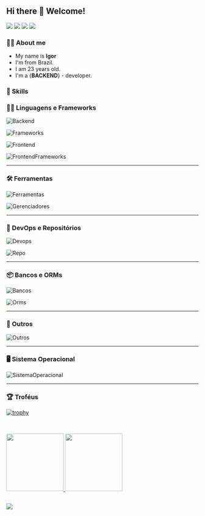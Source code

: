 <!-- <h1 align="center"><img src="https://media.giphy.com/media/hvRJCLFzcasrR4ia7z/giphy.gif" width="25px">Hi, i'm Igor</h1></img> -->
## Hi there 👋 Welcome!<div>
  <a href="https://www.youtube.com/channel/UCBYQVhkroBC_Jc5kog5bY7A/videos" target="_blank"><img src="https://img.shields.io/badge/YouTube-FF0000?style=for-the-badge&logo=youtube&logoColor=white" target="_blank"></a>
  <a href="https://mail.google.com/mail/u/?authuser=igor.bvn@gmail.com" target="_blank"><img src="https://img.shields.io/badge/Gmail-D14836?style=for-the-badge&logo=gmail&logoColor=white" target="_blank"></a>
  <a href="https://www.instagram.com/igor_bavand.dev/" target="_blank"><img src="https://img.shields.io/badge/Instagram-E4405F?style=for-the-badge&logo=instagram&logoColor=white" target="_blank"></a>
    <a href="https://www.linkedin.com/in/igor-g-b75875140/" target="_blank"><img src="https://img.shields.io/badge/LinkedIn-0077B5?style=for-the-badge&logo=linkedin&logoColor=white" target="_blank"></a>
</div> 
<!--
<p><img src="https://komarev.com/ghpvc/?username=igorbavand" alt="Judahh" /></p>
-->

<!--
<p>👨‍💻 Um dia a gente vai conseguir o código fonte, então mudaremos o mundo!!! 🌎</p>
<p>👨‍💻 Desenvolvimento Back-end ♥</p>
<p>🎈 Software Livre ❤</p>
-->

### 🧍‍♂️ About me
 - My name is **Igor**
 - I'm from Brazil.
 - I am 23 years old.
 - I'm a {**BACKEND**} - developer.



  <!-- <p align="center">   <img alingn="center" src="https://profile-counter.glitch.me/igorbavand/count.svg" /> -->

### 📌 Skills


### 🧑‍💻 Linguagens e Frameworks

![Backend](https://skillicons.dev/icons?i=java,python,php,javascript,arduino,c,typescript,nodejs)

![Frameworks](https://skillicons.dev/icons?i=spring,nestjs,laravel)

![Frontend](https://skillicons.dev/icons?i=html,css,jquery,bootstrap)

![FrontendFrameworks](https://skillicons.dev/icons?i=vue,react,angular)

---

### 🛠 Ferramentas

![Ferramentas](https://skillicons.dev/icons?i=idea,vscode,atom,replit,eclipse)

![Gerenciadores](https://skillicons.dev/icons?i=maven,vite)

---


### 🔨 DevOps e Repositórios

![Devops](https://skillicons.dev/icons?i=git,docker,jenkins,nginx)

![Repo](https://skillicons.dev/icons?i=github,gitlab)


---

### 📦 Bancos e ORMs

![Bancos](https://skillicons.dev/icons?i=mysql,postgres)

![Orms](https://skillicons.dev/icons?i=prisma,hibernate)

---

### 🤔 Outros

![Outros](https://skillicons.dev/icons?i=redis,rabbitmq,kafka,postman)

---

### 🖥 Sistema Operacional

![SistemaOperacional](https://skillicons.dev/icons?i=linux)

---

### 🏆 Troféus

[![trophy](https://github-profile-trophy.vercel.app/?username=igorbavand&theme=juicyfresh&row=1&margin-w=15)](https://github.com/ryo-ma/github-profile-trophy)

## 

<div style="display: inline_block"><br>
    <a href="https://github.com/igorbavand">
    <img height="150em" src="https://github-readme-stats.vercel.app/api?username=igorbavand&show_icons=true&theme=radical"/>
    <img height="150em" src="https://github-readme-stats.vercel.app/api/top-langs/?username=igorbavand&layout=compact&theme=radical"/>
</div>
  
##
  
  <div>
  <img src="https://github-profile-summary-cards.vercel.app/api/cards/profile-details?username=igorbavand&amp;theme=radical">
</div>

<!-- ![Snake animation](https://github.com/lucasemanuelms/lucasemanuelms/blob/output/github-contribution-grid-snake.svg) -->







